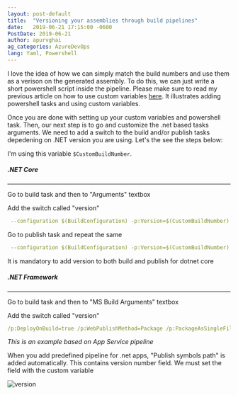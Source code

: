 ```yaml
---
layout: post-default
title:  "Versioning your assemblies through build pipelines"
date:   2019-06-21 17:15:00 -0600
PostDate: 2019-06-21
author: apurvghai
ag_categories: AzureDevOps
lang: Yaml, Powershell
---
```


I love the idea of how we can simply match the build numbers and use them as a verison on the generated assembly. To do this, we can just write a short powershell script inside the pipeline. Please make sure to read my previous article on how to use custom variables [here](/programming/azuredevops/2019/06/21/customize-your-build-number.html). It illustrates adding powershell tasks and using custom variables. 


Once you are done with setting up your custom variables and powershell task. Then, our next step is to go and customize the .net based tasks arguments. We need to add a switch to the build and/or publish tasks depedening on .NET version you are using. Let's the see the steps below:

I'm using this variable `$CustomBuildNumber`. 

##### .NET Core
---

 Go to build task and then to "Arguments" textbox

 Add the switch called "version" 

   ```yaml
    --configuration $(BuildConfiguration) -p:Version=$(CustomBuildNumber)
   ```

  Go to publish task and repeat the same

  ```yaml
   --configuration $(BuildConfiguration) -p:Version=$(CustomBuildNumber) --output $(build.artifactstagingdirectory)
  ```

<p class="tip">It is mandatory to add version to both build and publish for dotnet core</p>

##### .NET Framework 
---

  Go to build task and then to "MS Build Arguments" textbox

  Add the switch called "version" 

```yaml
/p:DeployOnBuild=true /p:WebPublishMethod=Package /p:PackageAsSingleFile=true /p:SkipInvalidConfigurations=true /p:DesktopBuildPackageLocation="$(build.artifactstagingdirectory)\WebApp.zip" /p:DeployIisAppPath="Default Web Site" /p:Version=$(CustomBuildNumber)
```

*This is an example based on App Service pipeline*

<p class="tip">When you add predefined pipeline for .net apps, "Publish symbols path" is added automatically. This contains version number field. We must set the field with the custom variable</p>

![version](../../../version.png)
